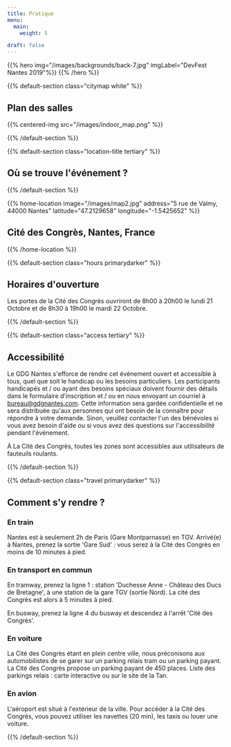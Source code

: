 ```yaml
---
title: Pratique
menu:
  main:
    weight: 5

draft: false
---
```


{{% hero img="/images/backgrounds/back-7.jpg" imgLabel="DevFest Nantes 2019"%}}
{{% /hero %}}

{{% default-section class="citymap white" %}}

## Plan des salles
{{% centered-img src="/images/indoor_map.png" %}}

{{% /default-section %}}

{{% default-section class="location-title tertiary" %}}

## Où se trouve l'événement ?

{{% /default-section %}}

{{% home-location
    image="/images/map2.jpg"
    address="5 rue de Valmy, 44000 Nantes"
    latitude="47.2129658"
    longitude="-1.5425652" %}}

## Cité des Congrès, Nantes, France

{{% /home-location %}}

{{% default-section class="hours primarydarker" %}}

## Horaires d'ouverture

Les portes de la Cité des Congrès ouvriront de 8h00 à 20h00 le lundi 21 Octobre et de 8h30 à 19h00 le mardi 22 Octobre.

{{% /default-section %}}

{{% default-section class="access tertiary" %}}

## Accessibilité
Le GDG Nantes s'efforce de rendre cet événement ouvert et accessible à tous, quel que soit le handicap ou les besoins particuliers. Les participants handicapés et / ou ayant des besoins spéciaux doivent fournir des détails dans le formulaire d'inscription et / ou en nous envoyant un courriel à bureau@gdgnantes.com. Cette information sera gardée confidentielle et ne sera distribuée qu'aux personnes qui ont besoin de la connaître pour répondre à votre demande. Sinon, veuillez contacter l'un des bénévoles si vous avez besoin d'aide ou si vous avez des questions sur l'accessibilité pendant l'événement.

À La Cité des Congrès, toutes les zones sont accessibles aux utilisateurs de fauteuils roulants.

{{% /default-section %}}

{{% default-section class="travel primarydarker" %}}

## Comment s'y rendre ?

### En train
Nantes est à seulement 2h de Paris (Gare Montparnasse) en TGV.
Arrivé(e) à Nantes, prenez la sortie 'Gare Sud' : vous serez à la Cité des Congrès en moins de 10 minutes à pied.

### En transport en commun
En tramway, prenez la ligne 1 : station 'Duchesse Anne - Château des Ducs de Bretagne', à une station de la gare TGV (sortie Nord). La cité des Congrès est alors à 5 minutes à pied.

En busway, prenez la ligne 4 du busway et descendez à l'arrêt 'Cité des Congrès'.

### En voiture
La Cité des Congrès étant en plein centre ville, nous préconisons aux automobilistes de se garer sur un parking relais tram ou un parking payant.
La Cité des Congrès propose un parking payant de 450 places.
Liste des parkings relais : carte interactive ou sur le site de la Tan.

### En avion
L'aéroport est situé à l'extérieur de la ville. Pour accéder à la Cité des Congrès, vous pouvez utiliser les navettes (20 min), les taxis ou louer une voiture.

{{% /default-section %}}